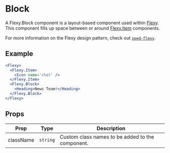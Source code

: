 # Block

A Flexy.Block component is a layout-based component used within [Flexy](./Flexy.md). This component fills up space between or around [Flexy.Item](./Item.md) components.

For more information on the Flexy design pattern, check out [`seed-flexy`](http://developer.helpscout.net/seed/packs/seed-flexy/).

## Example

```jsx
<Flexy>
  <Flexy.Item>
    <Icon name='chat' />
  </Flexy.Item>
  <Flexy.Block>
    <Heading>News Team!</Heading>
  </Flexy.Block>
</Flexy>
```


## Props

| Prop | Type | Description |
| --- | --- | --- |
| className | `string` | Custom class names to be added to the component. |
